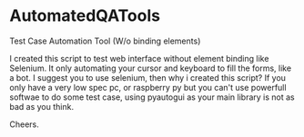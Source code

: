 # AutomatedQATools
Test Case Automation Tool (W/o binding elements)

I created this script to test web interface without element binding like Selenium.
It only automating your cursor and keyboard to fill the forms, like a bot.
I suggest you to use selenium, then why i created this script?
If you only have a very low spec pc, or raspberry py but you can't use powerfull softwae to do some test case, using pyautogui as your main library is not as bad as you think.

Cheers.
